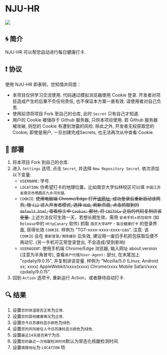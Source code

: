 # NJU-HR

![](https://img.shields.io/badge/language-python-brightgreen)

## 🌀 简介
NJU-HR 可以帮您自动进行每日健康打卡.

## ❗ 协议

使用 NJU-HR 即表明，您知情并同意：

- 本项目仅供学习交流使用. 代码通过模拟浏览器使用 Cookie 登录. 开发者对项目造成产生的后果不负任何责任, 也不保证本方案一直有效. 请使用者对自己负责.
- 使用前须将项目 Fork 至自己的仓库, 此时 `Secret` 只有自己才知道. 
- 用户的 Cookie 被储存于 Github 服务器, 只供本项目使用. 若 Github 服务器被攻破, 则您的 Cookie 有遭到泄露的风险. 除此之外, 开发者无权获取您的 Cookie; 即使是用户, 一旦创建完成Secrets, 也无法再次从中查看 Cookie.

## 📐 部署

1. 将本项目 Fork 到自己的仓库.
2. 进入 `Settings` 选项, 点击 `Secret`, 并选择 `New Repository Secret`. 依次添加以下变量:
   - `USERNAME`: 学号.
   - `LOCATION`: 你希望打卡的地理位置。比如南京大学仙林校区可以填 `中国江苏省南京市栖霞区九乡河东路`.
   - `COOKIE`: ~~使用电脑端 Chrome/Edge 打开[该网址](https://authserver.nju.edu.cn/authserver/login?service=https%3A%2F%2Fauthserver.nju.edu.cn%2Fauthserver%2Fmobile%2Fcallback%3FappId%3D301317066&login_type=mobileLogin), 成功登录后重新启动该网页, 按 `F12` 进入开发者模式, 选择 `网络`, 刷新页面, 点击抓取到的 `default.html`, 查看标头中 `Cookie:` 部分, 将 `CASTGC=` 之后的代码复制进该变量.~~ 上述方法仅可生效一天，若想长期生效，需用 `安卓手机`+`抓包软件` (如`Release`中的 `HttpCanary` 软件) 抓取 `南京大学APP` - `每日健康打卡` 的登录界面, 获得长效 `COOKIE`. 样例为 "TGT-xxxx-xxxx-xxxx-cas". 注意: 该 `COOKIE` 会在 `重新登录/清除缓存` 后失效, 建议用一废旧手机抓包获取后便不再动它. (另一手机可正常登录登出, 不会造成/受到影响)
   - `USERAGENT`: 使用手机端 Chrome/Edge 浏览器, 输入网址 about:version (注意为半角冒号), 查看`用户代理`/`User-Agent:` 部分, 在末尾加上 "cpdaily/9.0.15", 并复制进该变量. 样例为 "Mozilla/5.0 (Linux; Android xx; xxxx) AppleWebkit/xxxx(xxxx) Chrome/xxxx Mobile Safari/xxxx cpdaily/9.0.15".
3. 回到 `Action` 选项卡, 重新运行 Action，或者静待自动打卡.

## 🔍 结果

1. 设置`您的体温是否正常`为`正常`.
2. 设置`您的其他健康情况`为`正常`.
3. 设置`您今日苏康码显示颜色`为`绿色`.
4. 设置`您的共同居住人今日苏康码显示颜色`为`绿色`.
5. 设置`最近14天是否离宁`为`否`.
6. 设置`您的最近一次核酸检测时间`默认为常态化核酸检测时间.
7. 设置`填报地址`为 `LOCATION` 项.